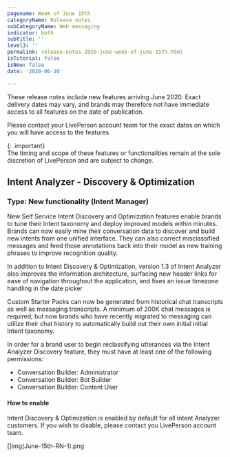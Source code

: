```yaml
---
pagename: Week of June 15th
categoryName: Release notes
subCategoryName: Web messaging
indicator: both
subtitle: ''
level3: ''
permalink: release-notes-2020-june-week-of-june-15th.html
isTutorial: false
isNew: false
date: '2020-06-10'

---
```


These release notes include new features arriving June 2020. Exact delivery dates may vary, and brands may therefore not have immediate access to all features on the date of publication.

Please contact your LivePerson account team for the exact dates on which you will have access to the features.

{: .important}  
The timing and scope of these features or functionalities remain at the sole discretion of LivePerson and are subject to change.

## Intent Analyzer - Discovery & Optimization
### Type: New functionality (Intent Manager)

New Self Service Intent Discovery and Optimization features enable brands to tune their Intent taxonomy and deploy improved models within minutes. 
Brands can now easily mine their conversation data to discover and build new intents from one unified interface. They can also correct misclassified messages and feed those annotations back into their model as new training phrases to improve recognition quality.

In addition to Intent Discovery & Optimization, version 1.3 of Intent Analyzer also improves the information architecture, surfacing new header links for ease of navigation throughout the application, and fixes an issue timezone handling in the date picker

Custom Starter Packs can now be generated from historical chat transcripts as well as messaging transcripts. A minimum of 200K chat messages is required, but now brands who have recently migrated to messaging can utilize their chat history to automatically build out their own initial initial Intent taxonomy.

In order for a brand user to begin reclassifying utterances via the Intent Analyzer Discovery feature, they must have at least one of the following permissions:
- Conversation Builder: Administrator
- Conversation Builder: Bot Builder
- Conversation Builder: Content User

#### How to enable
Intent Discovery & Optimization is enabled by default for all Intent Analyzer customers.
If you wish to disable, please contact you LivePerson account team.

[]img(June-15th-RN-1).png
